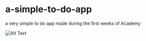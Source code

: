 # a-simple-to-do-app
a very simple to do app made during the first weeks of Academy

![Alt Text](https://giphy.com/gifs/1oC7JYIEx0HykABy2h/html5)
